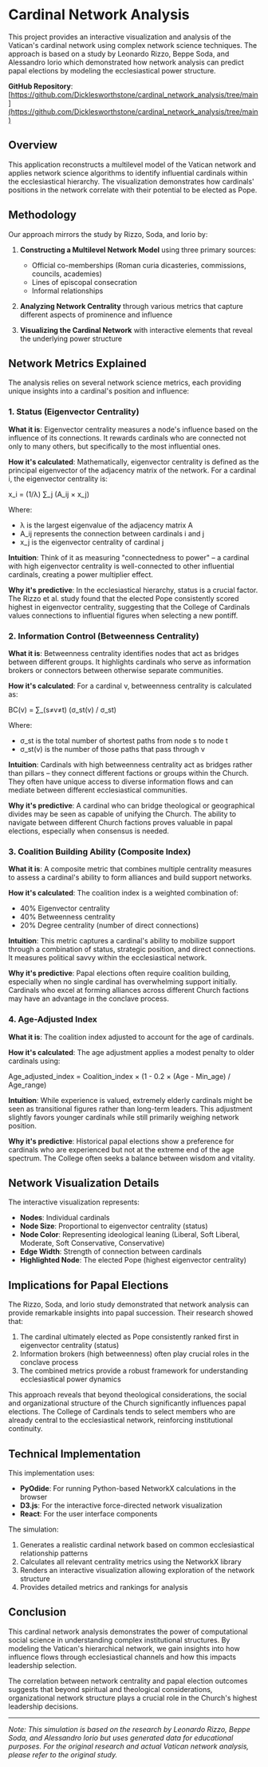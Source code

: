 # Cardinal Network Analysis

This project provides an interactive visualization and analysis of the Vatican's cardinal network using complex network science techniques. The approach is based on a study by Leonardo Rizzo, Beppe Soda, and Alessandro Iorio which demonstrated how network analysis can predict papal elections by modeling the ecclesiastical power structure.

**GitHub Repository**: [https://github.com/Dicklesworthstone/cardinal_network_analysis/tree/main](https://github.com/Dicklesworthstone/cardinal_network_analysis/tree/main)

## Overview

This application reconstructs a multilevel model of the Vatican network and applies network science algorithms to identify influential cardinals within the ecclesiastical hierarchy. The visualization demonstrates how cardinals' positions in the network correlate with their potential to be elected as Pope.

## Methodology

Our approach mirrors the study by Rizzo, Soda, and Iorio by:

1. **Constructing a Multilevel Network Model** using three primary sources:
   - Official co-memberships (Roman curia dicasteries, commissions, councils, academies)
   - Lines of episcopal consecration
   - Informal relationships

2. **Analyzing Network Centrality** through various metrics that capture different aspects of prominence and influence

3. **Visualizing the Cardinal Network** with interactive elements that reveal the underlying power structure

## Network Metrics Explained

The analysis relies on several network science metrics, each providing unique insights into a cardinal's position and influence:

### 1. Status (Eigenvector Centrality)

**What it is**: Eigenvector centrality measures a node's influence based on the influence of its connections. It rewards cardinals who are connected not only to many others, but specifically to the most influential ones.

**How it's calculated**: Mathematically, eigenvector centrality is defined as the principal eigenvector of the adjacency matrix of the network. For a cardinal i, the eigenvector centrality is:

x_i = (1/λ) ∑_j (A_ij × x_j)

Where:
- λ is the largest eigenvalue of the adjacency matrix A
- A_ij represents the connection between cardinals i and j
- x_j is the eigenvector centrality of cardinal j

**Intuition**: Think of it as measuring "connectedness to power" – a cardinal with high eigenvector centrality is well-connected to other influential cardinals, creating a power multiplier effect.

**Why it's predictive**: In the ecclesiastical hierarchy, status is a crucial factor. The Rizzo et al. study found that the elected Pope consistently scored highest in eigenvector centrality, suggesting that the College of Cardinals values connections to influential figures when selecting a new pontiff.

### 2. Information Control (Betweenness Centrality)

**What it is**: Betweenness centrality identifies nodes that act as bridges between different groups. It highlights cardinals who serve as information brokers or connectors between otherwise separate communities.

**How it's calculated**: For a cardinal v, betweenness centrality is calculated as:

BC(v) = ∑_(s≠v≠t) (σ_st(v) / σ_st)

Where:
- σ_st is the total number of shortest paths from node s to node t
- σ_st(v) is the number of those paths that pass through v

**Intuition**: Cardinals with high betweenness centrality act as bridges rather than pillars – they connect different factions or groups within the Church. They often have unique access to diverse information flows and can mediate between different ecclesiastical communities.

**Why it's predictive**: A cardinal who can bridge theological or geographical divides may be seen as capable of unifying the Church. The ability to navigate between different Church factions proves valuable in papal elections, especially when consensus is needed.

### 3. Coalition Building Ability (Composite Index)

**What it is**: A composite metric that combines multiple centrality measures to assess a cardinal's ability to form alliances and build support networks.

**How it's calculated**: The coalition index is a weighted combination of:
- 40% Eigenvector centrality
- 40% Betweenness centrality
- 20% Degree centrality (number of direct connections)

**Intuition**: This metric captures a cardinal's ability to mobilize support through a combination of status, strategic position, and direct connections. It measures political savvy within the ecclesiastical network.

**Why it's predictive**: Papal elections often require coalition building, especially when no single cardinal has overwhelming support initially. Cardinals who excel at forming alliances across different Church factions may have an advantage in the conclave process.

### 4. Age-Adjusted Index

**What it is**: The coalition index adjusted to account for the age of cardinals.

**How it's calculated**: The age adjustment applies a modest penalty to older cardinals using:

Age_adjusted_index = Coalition_index × (1 - 0.2 × (Age - Min_age) / Age_range)

**Intuition**: While experience is valued, extremely elderly cardinals might be seen as transitional figures rather than long-term leaders. This adjustment slightly favors younger cardinals while still primarily weighing network position.

**Why it's predictive**: Historical papal elections show a preference for cardinals who are experienced but not at the extreme end of the age spectrum. The College often seeks a balance between wisdom and vitality.

## Network Visualization Details

The interactive visualization represents:

- **Nodes**: Individual cardinals
- **Node Size**: Proportional to eigenvector centrality (status)
- **Node Color**: Representing ideological leaning (Liberal, Soft Liberal, Moderate, Soft Conservative, Conservative)
- **Edge Width**: Strength of connection between cardinals
- **Highlighted Node**: The elected Pope (highest eigenvector centrality)

## Implications for Papal Elections

The Rizzo, Soda, and Iorio study demonstrated that network analysis can provide remarkable insights into papal succession. Their research showed that:

1. The cardinal ultimately elected as Pope consistently ranked first in eigenvector centrality (status)
2. Information brokers (high betweenness) often play crucial roles in the conclave process
3. The combined metrics provide a robust framework for understanding ecclesiastical power dynamics

This approach reveals that beyond theological considerations, the social and organizational structure of the Church significantly influences papal elections. The College of Cardinals tends to select members who are already central to the ecclesiastical network, reinforcing institutional continuity.

## Technical Implementation

This implementation uses:

- **PyOdide**: For running Python-based NetworkX calculations in the browser
- **D3.js**: For the interactive force-directed network visualization
- **React**: For the user interface components

The simulation:

1. Generates a realistic cardinal network based on common ecclesiastical relationship patterns
2. Calculates all relevant centrality metrics using the NetworkX library
3. Renders an interactive visualization allowing exploration of the network structure
4. Provides detailed metrics and rankings for analysis

## Conclusion

This cardinal network analysis demonstrates the power of computational social science in understanding complex institutional structures. By modeling the Vatican's hierarchical network, we gain insights into how influence flows through ecclesiastical channels and how this impacts leadership selection.

The correlation between network centrality and papal election outcomes suggests that beyond spiritual and theological considerations, organizational network structure plays a crucial role in the Church's highest leadership decisions.

---

*Note: This simulation is based on the research by Leonardo Rizzo, Beppe Soda, and Alessandro Iorio but uses generated data for educational purposes. For the original research and actual Vatican network analysis, please refer to the original study.*

